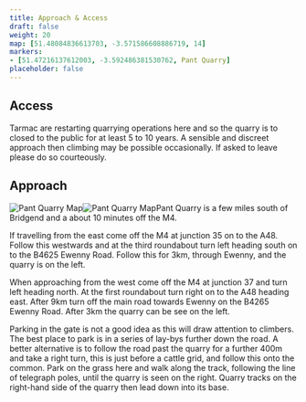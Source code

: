```yaml
---
title: Approach & Access
draft: false
weight: 20
map: [51.48084836613703, -3.571586608886719, 14]
markers:
- [51.47216137612003, -3.592486381530762, Pant Quarry]
placeholder: false
---
```




## Access

Tarmac are restarting quarrying operations here and so the quarry is to closed to the public for at least 5 to 10 years. A sensible and discreet approach then climbing may be possible occasionally. If asked to leave please do so courteously.

## Approach

![Pant Quarry Map](/img/south-wales/south-east-limestone/pantmap1.gif)![Pant Quarry Map](/img/south-wales/south-east-limestone/pantmap2.gif)Pant Quarry is a few miles south of Bridgend and a about 10 minutes off the M4.

If travelling from the east come off the M4 at junction 35 on to the A48. Follow this westwards and at the third roundabout turn left heading south on to the B4625 Ewenny Road. Follow this for 3km, through Ewenny, and the quarry is on the left.

When approaching from the west come off the M4 at junction 37 and turn left heading north. At the first roundabout turn right on to the A48 heading east. After 9km turn off the main road towards Ewenny on the B4265 Ewenny Road. After 3km the quarry can be see on the left.

Parking in the gate is not a good idea as this will draw attention to climbers. The best place to park is in a series of lay-bys further down the road. A better alternative is to follow the road past the quarry for a further 400m and take a right turn, this is just before a cattle grid, and follow this onto the common. Park on the grass here and walk along the track, following the line of telegraph poles, until the quarry is seen on the right. Quarry tracks on the right-hand side of the quarry then lead down into its base.